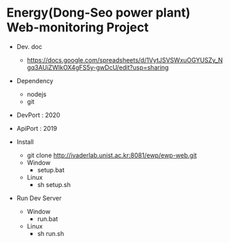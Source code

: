 # Energy(Dong-Seo power plant) Web-monitoring Project

- Dev. doc
    - https://docs.google.com/spreadsheets/d/1VytJSVSWxuOGYUSZy_Ngq3AUiZWIkOX4gFS5y-gwDcU/edit?usp=sharing

- Dependency
    - nodejs
    - git    
    
- DevPort : 2020
- ApiPort : 2019

- Install 
	- git clone http://ivaderlab.unist.ac.kr:8081/ewp/ewp-web.git
	- Window
		- setup.bat
	- Linux
		- sh setup.sh

- Run Dev Server
    - Window
        - run.bat
    - Linux
        - sh run.sh 
